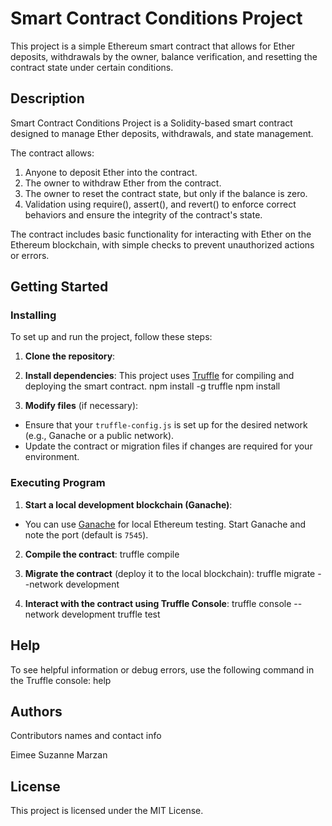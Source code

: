 # Smart Contract Conditions Project 

This project is a simple Ethereum smart contract that allows for Ether deposits, withdrawals by the owner, balance verification, and resetting the contract state under certain conditions.

## Description

Smart Contract Conditions Project is a Solidity-based smart contract designed to manage Ether deposits, withdrawals, and state management. 

The contract allows:
1. Anyone to deposit Ether into the contract.
2. The owner to withdraw Ether from the contract.
3. The owner to reset the contract state, but only if the balance is zero.
4. Validation using require(), assert(), and revert() to enforce correct behaviors and ensure the integrity of the contract's state.

The contract includes basic functionality for interacting with Ether on the Ethereum blockchain, with simple checks to prevent unauthorized actions or errors.

## Getting Started


### Installing

To set up and run the project, follow these steps:

1. **Clone the repository**:
2. **Install dependencies**:
This project uses [Truffle](https://www.trufflesuite.com/truffle) for compiling and deploying the smart contract.
npm install -g truffle npm install

4. **Modify files** (if necessary):
- Ensure that your `truffle-config.js` is set up for the desired network (e.g., Ganache or a public network).
- Update the contract or migration files if changes are required for your environment.

### Executing Program

1. **Start a local development blockchain (Ganache)**:
- You can use [Ganache](https://www.trufflesuite.com/ganache) for local Ethereum testing. Start Ganache and note the port (default is `7545`).

2. **Compile the contract**:
truffle compile

3. **Migrate the contract** (deploy it to the local blockchain):
truffle migrate --network development

4. **Interact with the contract using Truffle Console**:
truffle console --network development
truffle test


## Help

To see helpful information or debug errors, use the following command in the Truffle console:
help

## Authors

Contributors names and contact info

Eimee Suzanne Marzan


## License

This project is licensed under the MIT License.
